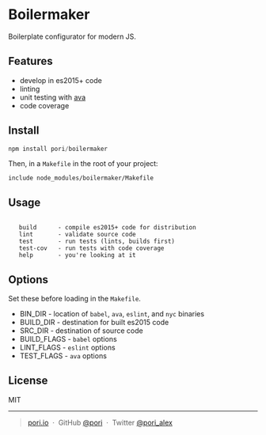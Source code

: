 # Boilermaker

Boilerplate configurator for modern JS.

## Features

* develop in es2015+ code
* linting
* unit testing with [ava](https://github.com/avajs/ava)
* code coverage

## Install

```js
npm install pori/boilermaker
```

Then, in a `Makefile` in the root of your project:

```make
include node_modules/boilermaker/Makefile
```

## Usage

```

   build      - compile es2015+ code for distribution
   lint       - validate source code
   test       - run tests (lints, builds first)
   test-cov   - run tests with code coverage
   help       - you're looking at it

```

## Options

Set these before loading in the `Makefile`.

* BIN_DIR     - location of `babel`, `ava`, `eslint`, and `nyc` binaries
* BUILD_DIR   - destination for built es2015 code 
* SRC_DIR     - destination of source code 
* BUILD_FLAGS - `babel` options 
* LINT_FLAGS  - `eslint` options 
* TEST_FLAGS  - `ava` options 

## License

  MIT

---

> [pori.io](http://pori.io) &nbsp;&middot;&nbsp;
> GitHub [@pori](https://github.com/pori) &nbsp;&middot;&nbsp;
> Twitter [@pori_alex](https://twitter.com/pori_alex)


